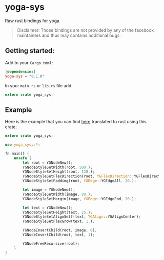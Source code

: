 # yoga-sys

Raw rust bindings for yoga.

> Disclaimer: Those bindings are not provided by any of the facebook
>             maintainers and thus may contains additional bugs.

## Getting started:

Add to your `Cargo.toml`:

```toml
[dependencies]
yoga-sys = "0.1.0"
```

In your `main.rs` or `lib.rs` file add:

```rs
extern crate yoga_sys;
```

## Example

Here is the example that you can find [here](https://facebook.github.io/yoga/)
translated to rust using this crate:

```rust
extern crate yoga_sys;

use yoga_sys::*;

fn main() {
    unsafe {
        let root = YGNodeNew();
        YGNodeStyleSetWidth(root, 500.);
        YGNodeStyleSetHeight(root, 120.);
        YGNodeStyleSetFlexDirection(root, YGFlexDirection::YGFlexDirectionRow);
        YGNodeStyleSetPadding(root, YGEdge::YGEdgeAll, 20.);

        let image = YGNodeNew();
        YGNodeStyleSetWidth(image, 80.);
        YGNodeStyleSetMargin(image, YGEdge::YGEdgeEnd, 20.);

        let text = YGNodeNew();
        YGNodeStyleSetHeight(text, 25.);
        YGNodeStyleSetAlignSelf(text, YGAlign::YGAlignCenter);
        YGNodeStyleSetFlexGrow(text, 1.);

        YGNodeInsertChild(root, image, 0);
        YGNodeInsertChild(root, text, 1);

        YGNodeFreeRecursive(root);
    }
}
```